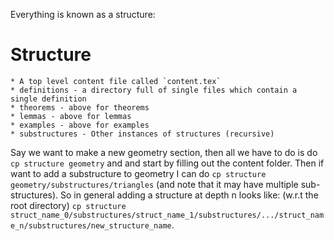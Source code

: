 Everything is known as a structure:

# Structure
    * A top level content file called `content.tex`
    * definitions - a directory full of single files which contain a single definition
    * theorems - above for theorems
    * lemmas - above for lemmas
    * examples - above for examples
    * substructures - Other instances of structures (recursive)

Say we want to make a new geometry section, then all we have to do is do `cp structure geometry` and and start by filling out the content folder. 
Then if want to add a substructure to geometry I can do `cp structure geometry/substructures/triangles` (and note that it may have multiple sub-structures). So in general adding a structure at depth n looks like: (w.r.t the root directory) `cp structure struct_name_0/substructures/struct_name_1/substructures/.../struct_name_n/substructures/new_structure_name`.

